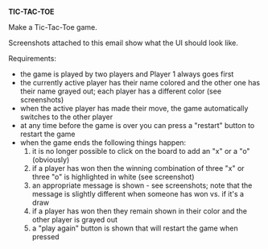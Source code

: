 **TIC-TAC-TOE**

Make a Tic-Tac-Toe game.

Screenshots attached to this email show what the UI should look like.

Requirements:
- the game is played by two players and Player 1 always goes first
- the currently active player has their name colored and the other one has their name grayed out; each player has a different color (see screenshots)
- when the active player has made their move, the game automatically switches to the other player
- at any time before the game is over you can press a "restart" button to restart the game
- when the game ends the following things happen:
  1) it is no longer possible to click on the board to add an "x" or a "o" (obviously)
  2) if a player has won then the winning combination of three "x" or three "o" is highlighted in white (see screenshot)
  3) an appropriate message is shown - see screenshots; note that the message is slightly different when someone has won vs. if it's a draw
  4) if a player has won then they remain shown in their color and the other player is grayed out
  5) a "play again" button is shown that will restart the game when pressed
